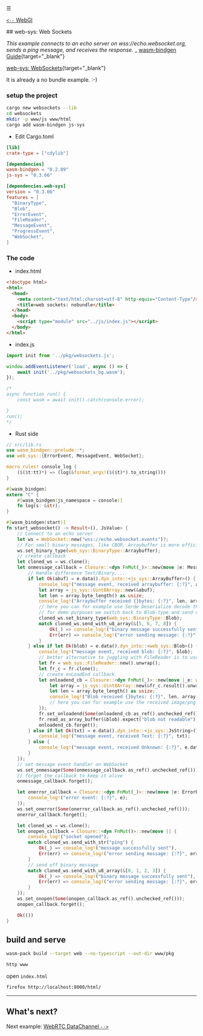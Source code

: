 
<div class="navbar"><a class="openbtn" onclick="openNav()">&#9776;</a></div>

[`<--` WebGl](./014.webgl.html)

<main>
## web-sys: Web Sockets

*This example connects to an echo server on wss://echo.websocket.org, sends a ping message, and receives the response.*
   _ [wasm-bindgen Guide](https://rustwasm.github.io/wasm-bindgen/examples/websockets.html){target="_blank"}

[web-sys: WebSockets](https://github.com/rustwasm/wasm-bindgen/tree/master/examples/websockets){target="_blank"}

It is already a no bundle example. :-)

### setup the project

```sh
cargo new websockets --lib
cd websockets
mkdir -p www/js www/html
cargo add wasm-bindgen js-sys
```

- Edit Cargo.toml

```toml
[lib]
crate-type = ["cdylib"]

[dependencies]
wasm-bindgen = "0.2.89"
js-sys = "0.3.66"

[dependencies.web-sys]
version = "0.3.66"
features = [
  "BinaryType",
  "Blob",
  "ErrorEvent",
  "FileReader",
  "MessageEvent",
  "ProgressEvent",
  "WebSocket",
]
```
### The code

- index.html

```html
<!doctype html>
<html>
  <head>
    <meta content="text/html;charset=utf-8" http-equiv="Content-Type"/>
    <title>web sockets: nobundle</title>
  </head>
  <body>
    <script type="module" src="../js/index.js"></script>
  </body>
</html>
```
- index.js

```js
import init from '../pkg/websockets.js';

window.addEventListener('load', async () => {
    await init('../pkg/websockets_bg.wasm');
});

/*
async function run() {
    const wasm = await init().catch(console.error);

}
run();
*/
```

- Rust side

```rust
// src/lib.rs
use wasm_bindgen::prelude::*;
use web_sys::{ErrorEvent, MessageEvent, WebSocket};

macro_rules! console_log {
    ($($t:tt)*) => (log(&format_args!($($t)*).to_string()))
}

#[wasm_bindgen]
extern "C" {
    #[wasm_bindgen(js_namespace = console)]
    fn log(s: &str);
}

#[wasm_bindgen(start)]
fn start_websocket() -> Result<(), JsValue> {
    // Connect to an echo server
    let ws = WebSocket::new("wss://echo.websocket.events")?;
    // For small binary messages, like CBOR, Arraybuffer is more efficient than Blob handling
    ws.set_binary_type(web_sys::BinaryType::Arraybuffer);
    // create callback
    let cloned_ws = ws.clone();
    let onmessage_callback = Closure::<dyn FnMut(_)>::new(move |e: MessageEvent| {
        // Handle difference Text/Binary,...
        if let Ok(abuf) = e.data().dyn_into::<js_sys::ArrayBuffer>() {
            console_log!("message event, received arraybuffer: {:?}", abuf);
            let array = js_sys::Uint8Array::new(&abuf);
            let len = array.byte_length() as usize;
            console_log!("Arraybuffer received {}bytes: {:?}", len, array.to_vec());
            // here you can for example use Serde Deserialize decode the message
            // for demo purposes we switch back to Blob-type and send off another binary message
            cloned_ws.set_binary_type(web_sys::BinaryType::Blob);
            match cloned_ws.send_with_u8_array(&[5, 6, 7, 8]) {
                Ok(_) => console_log!("binary message successfully sent"),
                Err(err) => console_log!("error sending message: {:?}", err),
            }
        } else if let Ok(blob) = e.data().dyn_into::<web_sys::Blob>() {
            console_log!("message event, received blob: {:?}", blob);
            // better alternative to juggling with FileReader is to use https://crates.io/crates/gloo-file
            let fr = web_sys::FileReader::new().unwrap();
            let fr_c = fr.clone();
            // create onLoadEnd callback
            let onloadend_cb = Closure::<dyn FnMut(_)>::new(move |_e: web_sys::ProgressEvent| {
                let array = js_sys::Uint8Array::new(&fr_c.result().unwrap());
                let len = array.byte_length() as usize;
                console_log!("Blob received {}bytes: {:?}", len, array.to_vec());
                // here you can for example use the received image/png data
            });
            fr.set_onloadend(Some(onloadend_cb.as_ref().unchecked_ref()));
            fr.read_as_array_buffer(&blob).expect("blob not readable");
            onloadend_cb.forget();
        } else if let Ok(txt) = e.data().dyn_into::<js_sys::JsString>() {
            console_log!("message event, received Text: {:?}", txt);
        } else {
            console_log!("message event, received Unknown: {:?}", e.data());
        }
    });
    // set message event handler on WebSocket
    ws.set_onmessage(Some(onmessage_callback.as_ref().unchecked_ref()));
    // forget the callback to keep it alive
    onmessage_callback.forget();

    let onerror_callback = Closure::<dyn FnMut(_)>::new(move |e: ErrorEvent| {
        console_log!("error event: {:?}", e);
    });
    ws.set_onerror(Some(onerror_callback.as_ref().unchecked_ref()));
    onerror_callback.forget();

    let cloned_ws = ws.clone();
    let onopen_callback = Closure::<dyn FnMut()>::new(move || {
        console_log!("socket opened");
        match cloned_ws.send_with_str("ping") {
            Ok(_) => console_log!("message successfully sent"),
            Err(err) => console_log!("error sending message: {:?}", err),
        }
        // send off binary message
        match cloned_ws.send_with_u8_array(&[0, 1, 2, 3]) {
            Ok(_) => console_log!("binary message successfully sent"),
            Err(err) => console_log!("error sending message: {:?}", err),
        }
    });
    ws.set_onopen(Some(onopen_callback.as_ref().unchecked_ref()));
    onopen_callback.forget();

    Ok(())
}

```

## build and serve

```sh
wasm-pack build --target web --no-typescript --out-dir www/pkg

http www
```

open `index.html`

```sh
firefox http://localhost:8000/html/
```
---

## What's next?

Next example: [ WebRTC DataChannel `-->`](./016.webrtc_datachannel.html)

</main>
<script src="https://lerina.github.io/js/toc.js"></script>
<script>
let anchor= document.createElement('a');
anchor.href="javascript:closeNav()"; //void(0)"; //anchor[0].onclick = closeNav();
anchor.className = "closebtn";  
anchor.innerHTML="&times;";
document.getElementById("TOC").prepend(anchor);

let navCrumbs= document.createElement('div');
navCrumbs.className = "hover-nav";
navCrumbs.innerHTML = `
<div class="hover-nav">
<ul>
<li><a href="../../../../index.html">⇦ home</a></li>
<li><a href="../index.html">hello_world</a></li>
</ul>
</div>`;
document.getElementById("TOC").prepend(navCrumbs); 
</script>
